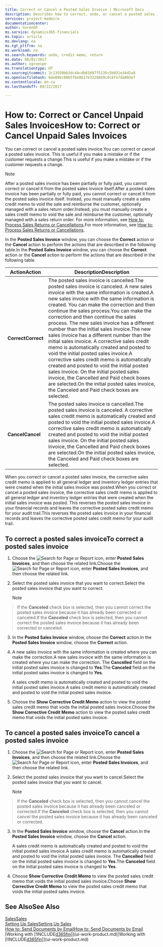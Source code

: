 ```yaml
---
title: Correct or Cancel a Posted Sales Invoice | Microsoft Docs
description: Describes how to correct, undo, or cancel a posted sales invoice and apply a sales credit memo.
services: project-madeira
documentationcenter: 
author: SorenGP
ms.service: dynamics365-financials
ms.topic: article
ms.devlang: na
ms.tgt_pltfrm: na
ms.workload: na
ms.search.keywords: undo, credit memo, return
ms.date: 08/01/2017
ms.author: sgroespe
ms.translationtype: HT
ms.sourcegitcommit: 2c13559bb3dc44cdb61697f5135c5b931e34d2a8
ms.openlocfilehash: 6de89bc0865fbe8617e33288b9c0c8fe7da802ef
ms.contentlocale: en-ca
ms.lasthandoff: 09/22/2017

---
```

# <a name="how-to-correct-or-cancel-unpaid-sales-invoices"></a><span data-ttu-id="64eb6-103">How to: Correct or Cancel Unpaid Sales Invoices</span><span class="sxs-lookup"><span data-stu-id="64eb6-103">How to: Correct or Cancel Unpaid Sales Invoices</span></span>
<span data-ttu-id="64eb6-104">You can correct or cancel a posted sales invoice.</span><span class="sxs-lookup"><span data-stu-id="64eb6-104">You can correct or cancel a posted sales invoice.</span></span> <span data-ttu-id="64eb6-105">This is useful if you make a mistake or if the customer requests a change.</span><span class="sxs-lookup"><span data-stu-id="64eb6-105">This is useful if you make a mistake or if the customer requests a change.</span></span>

> [!NOTE]  
>   <span data-ttu-id="64eb6-106">After a posted sales invoice has been partially or fully paid, you cannot correct or cancel it from the posted sales invoice itself.</span><span class="sxs-lookup"><span data-stu-id="64eb6-106">After a posted sales invoice has been partially or fully paid, you cannot correct or cancel it from the posted sales invoice itself.</span></span> <span data-ttu-id="64eb6-107">Instead, you must manually create a sales credit memo to void the sale and reimburse the customer, optionally managed with a sales return order.</span><span class="sxs-lookup"><span data-stu-id="64eb6-107">Instead, you must manually create a sales credit memo to void the sale and reimburse the customer, optionally managed with a sales return order.</span></span> <span data-ttu-id="64eb6-108">For more information, see [How to: Process Sales Returns or Cancellations](sales-how-process-sales-returns-cancellations.md).</span><span class="sxs-lookup"><span data-stu-id="64eb6-108">For more information, see [How to: Process Sales Returns or Cancellations](sales-how-process-sales-returns-cancellations.md).</span></span>

<span data-ttu-id="64eb6-109">In the **Posted Sales Invoice** window, you can choose the **Correct** action or the **Cancel** action to perform the actions that are described in the following table.</span><span class="sxs-lookup"><span data-stu-id="64eb6-109">In the **Posted Sales Invoice** window, you can choose the **Correct** action or the **Cancel** action to perform the actions that are described in the following table.</span></span>

| <span data-ttu-id="64eb6-110">Action</span><span class="sxs-lookup"><span data-stu-id="64eb6-110">Action</span></span> | <span data-ttu-id="64eb6-111">Description</span><span class="sxs-lookup"><span data-stu-id="64eb6-111">Description</span></span> |
| --- | --- |
| <span data-ttu-id="64eb6-112">**Correct**</span><span class="sxs-lookup"><span data-stu-id="64eb6-112">**Correct**</span></span> |<span data-ttu-id="64eb6-113">The posted sales invoice is cancelled.</span><span class="sxs-lookup"><span data-stu-id="64eb6-113">The posted sales invoice is canceled.</span></span> <span data-ttu-id="64eb6-114">A new sales invoice with the same information is created.</span><span class="sxs-lookup"><span data-stu-id="64eb6-114">A new sales invoice with the same information is created.</span></span> <span data-ttu-id="64eb6-115">You can make the correction and then continue the sales process.</span><span class="sxs-lookup"><span data-stu-id="64eb6-115">You can make the correction and then continue the sales process.</span></span> <span data-ttu-id="64eb6-116">The new sales invoice has a different number than the initial sales invoice.</span><span class="sxs-lookup"><span data-stu-id="64eb6-116">The new sales invoice has a different number than the initial sales invoice.</span></span> <span data-ttu-id="64eb6-117">A corrective sales credit memo is automatically created and posted to void the initial posted sales invoice.</span><span class="sxs-lookup"><span data-stu-id="64eb6-117">A corrective sales credit memo is automatically created and posted to void the initial posted sales invoice.</span></span> <span data-ttu-id="64eb6-118">On the initial posted sales invoice, the Cancelled and Paid check boxes are selected.</span><span class="sxs-lookup"><span data-stu-id="64eb6-118">On the initial posted sales invoice, the Canceled and Paid check boxes are selected.</span></span> |
| <span data-ttu-id="64eb6-119">**Cancel**</span><span class="sxs-lookup"><span data-stu-id="64eb6-119">**Cancel**</span></span> |<span data-ttu-id="64eb6-120">The posted sales invoice is cancelled.</span><span class="sxs-lookup"><span data-stu-id="64eb6-120">The posted sales invoice is canceled.</span></span> <span data-ttu-id="64eb6-121">A corrective sales credit memo is automatically created and posted to void the initial posted sales invoice.</span><span class="sxs-lookup"><span data-stu-id="64eb6-121">A corrective sales credit memo is automatically created and posted to void the initial posted sales invoice.</span></span> <span data-ttu-id="64eb6-122">On the initial posted sales invoice, the Cancelled and Paid check boxes are selected.</span><span class="sxs-lookup"><span data-stu-id="64eb6-122">On the initial posted sales invoice, the Canceled and Paid check boxes are selected.</span></span> |

<span data-ttu-id="64eb6-123">When you correct or cancel a posted sales invoice, the corrective sales credit memo is applied to all general ledger and inventory ledger entries that were created when the initial sales invoice was posted.</span><span class="sxs-lookup"><span data-stu-id="64eb6-123">When you correct or cancel a posted sales invoice, the corrective sales credit memo is applied to all general ledger and inventory ledger entries that were created when the initial sales invoice was posted.</span></span> <span data-ttu-id="64eb6-124">This reverses the posted sales invoice in your financial records and leaves the corrective posted sales credit memo for your audit trail.</span><span class="sxs-lookup"><span data-stu-id="64eb6-124">This reverses the posted sales invoice in your financial records and leaves the corrective posted sales credit memo for your audit trail.</span></span>

## <a name="to-correct-a-posted-sales-invoice"></a><span data-ttu-id="64eb6-125">To correct a posted sales invoice</span><span class="sxs-lookup"><span data-stu-id="64eb6-125">To correct a posted sales invoice</span></span>
1. <span data-ttu-id="64eb6-126">Choose the ![Search for Page or Report](media/ui-search/search_small.png "Search for Page or Report icon") icon, enter **Posted Sales Invoices**, and then choose the related link.</span><span class="sxs-lookup"><span data-stu-id="64eb6-126">Choose the ![Search for Page or Report](media/ui-search/search_small.png "Search for Page or Report icon") icon, enter **Posted Sales Invoices**, and then choose the related link.</span></span>  
2. <span data-ttu-id="64eb6-127">Select the posted sales invoice that you want to correct.</span><span class="sxs-lookup"><span data-stu-id="64eb6-127">Select the posted sales invoice that you want to correct.</span></span>

    > [!NOTE]  
>   <span data-ttu-id="64eb6-128">If the **Canceled** check box is selected, then you cannot correct the posted sales invoice because it has already been corrected or canceled.</span><span class="sxs-lookup"><span data-stu-id="64eb6-128">If the **Canceled** check box is selected, then you cannot correct the posted sales invoice because it has already been corrected or canceled.</span></span>
3. <span data-ttu-id="64eb6-129">In the **Posted Sales Invoice** window, choose the **Correct** action.</span><span class="sxs-lookup"><span data-stu-id="64eb6-129">In the **Posted Sales Invoice** window, choose the **Correct** action.</span></span>  
4. <span data-ttu-id="64eb6-130">A new sales invoice with the same information is created where you can make the correction.</span><span class="sxs-lookup"><span data-stu-id="64eb6-130">A new sales invoice with the same information is created where you can make the correction.</span></span> <span data-ttu-id="64eb6-131">The **Cancelled** field on the initial posted sales invoice is changed to **Yes**.</span><span class="sxs-lookup"><span data-stu-id="64eb6-131">The **Canceled** field on the initial posted sales invoice is changed to **Yes**.</span></span>

    <span data-ttu-id="64eb6-132">A sales credit memo is automatically created and posted to void the initial posted sales invoice.</span><span class="sxs-lookup"><span data-stu-id="64eb6-132">A sales credit memo is automatically created and posted to void the initial posted sales invoice.</span></span>
5. <span data-ttu-id="64eb6-133">Choose the **Show Corrective Credit Memo** action to view the posted sales credit memo that voids the initial posted sales invoice.</span><span class="sxs-lookup"><span data-stu-id="64eb6-133">Choose the **Show Corrective Credit Memo** action to view the posted sales credit memo that voids the initial posted sales invoice.</span></span>

## <a name="to-cancel-a-posted-sales-invoice"></a><span data-ttu-id="64eb6-134">To cancel a posted sales invoice</span><span class="sxs-lookup"><span data-stu-id="64eb6-134">To cancel a posted sales invoice</span></span>
1. <span data-ttu-id="64eb6-135">Choose the ![Search for Page or Report](media/ui-search/search_small.png "Search for Page or Report icon") icon, enter **Posted Sales Invoices**, and then choose the related link.</span><span class="sxs-lookup"><span data-stu-id="64eb6-135">Choose the ![Search for Page or Report](media/ui-search/search_small.png "Search for Page or Report icon") icon, enter **Posted Sales Invoices**, and then choose the related link.</span></span>  
2. <span data-ttu-id="64eb6-136">Select the posted sales invoice that you want to cancel.</span><span class="sxs-lookup"><span data-stu-id="64eb6-136">Select the posted sales invoice that you want to cancel.</span></span>

    > [!NOTE]  
>   <span data-ttu-id="64eb6-137">If the **Canceled** check box is selected, then you cannot cancel the posted sales invoice because it has already been canceled or corrected.</span><span class="sxs-lookup"><span data-stu-id="64eb6-137">If the **Canceled** check box is selected, then you cannot cancel the posted sales invoice because it has already been canceled or corrected.</span></span>
3. <span data-ttu-id="64eb6-138">In the **Posted Sales Invoice** window, choose the **Cancel** action.</span><span class="sxs-lookup"><span data-stu-id="64eb6-138">In the **Posted Sales Invoice** window, choose the **Cancel** action.</span></span>

    <span data-ttu-id="64eb6-139">A sales credit memo is automatically created and posted to void the initial posted sales invoice.</span><span class="sxs-lookup"><span data-stu-id="64eb6-139">A sales credit memo is automatically created and posted to void the initial posted sales invoice.</span></span> <span data-ttu-id="64eb6-140">The **Cancelled** field on the initial posted sales invoice is changed to **Yes**.</span><span class="sxs-lookup"><span data-stu-id="64eb6-140">The **Canceled** field on the initial posted sales invoice is changed to **Yes**.</span></span>
4. <span data-ttu-id="64eb6-141">Choose **Show Corrective Credit Memo** to view the posted sales credit memo that voids the initial posted sales invoice.</span><span class="sxs-lookup"><span data-stu-id="64eb6-141">Choose **Show Corrective Credit Memo** to view the posted sales credit memo that voids the initial posted sales invoice.</span></span>

## <a name="see-also"></a><span data-ttu-id="64eb6-142">See Also</span><span class="sxs-lookup"><span data-stu-id="64eb6-142">See Also</span></span>
[<span data-ttu-id="64eb6-143">Sales</span><span class="sxs-lookup"><span data-stu-id="64eb6-143">Sales</span></span>](sales-manage-sales.md)  
[<span data-ttu-id="64eb6-144">Setting Up Sales</span><span class="sxs-lookup"><span data-stu-id="64eb6-144">Setting Up Sales</span></span>](sales-setup-sales.md)  
[<span data-ttu-id="64eb6-145">How to: Send Documents by Email</span><span class="sxs-lookup"><span data-stu-id="64eb6-145">How to: Send Documents by Email</span></span>](ui-how-send-documents-email.md)  
<span data-ttu-id="64eb6-146">[Working with [!INCLUDE[d365fin](includes/d365fin_md.md)]](ui-work-product.md)</span><span class="sxs-lookup"><span data-stu-id="64eb6-146">[Working with [!INCLUDE[d365fin](includes/d365fin_md.md)]](ui-work-product.md)</span></span>

